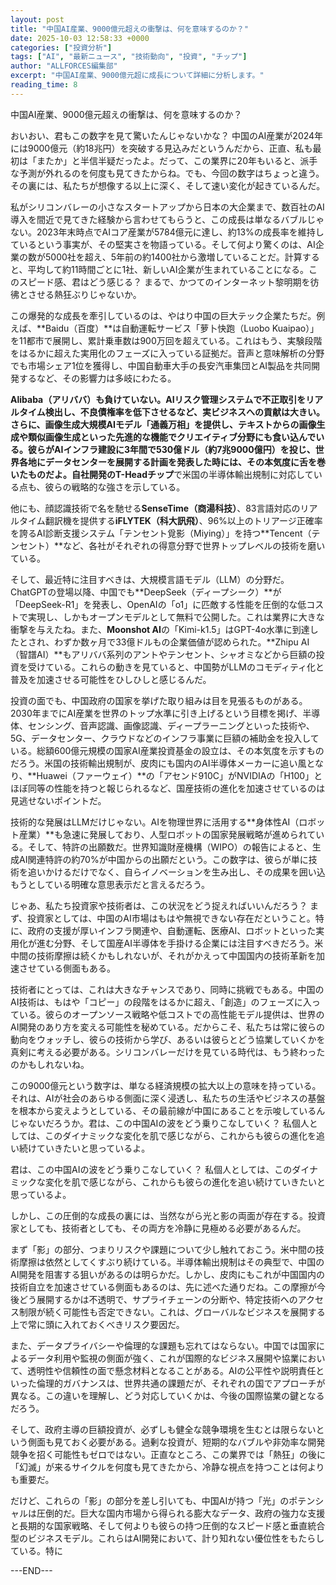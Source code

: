 ```yaml
---
layout: post
title: "中国AI産業、9000億元超えの衝撃は、何を意味するのか？"
date: 2025-10-03 12:58:33 +0000
categories: ["投資分析"]
tags: ["AI", "最新ニュース", "技術動向", "投資", "チップ"]
author: "ALLFORCES編集部"
excerpt: "中国AI産業、9000億元超に成長について詳細に分析します。"
reading_time: 8
---
```


中国AI産業、9000億元超えの衝撃は、何を意味するのか？

おいおい、君もこの数字を見て驚いたんじゃないかな？ 中国のAI産業が2024年には9000億元（約18兆円）を突破する見込みだというんだから、正直、私も最初は「またか」と半信半疑だったよ。だって、この業界に20年もいると、派手な予測が外れるのを何度も見てきたからね。でも、今回の数字はちょっと違う。その裏には、私たちが想像する以上に深く、そして速い変化が起きているんだ。

私がシリコンバレーの小さなスタートアップから日本の大企業まで、数百社のAI導入を間近で見てきた経験から言わせてもらうと、この成長は単なるバブルじゃない。2023年末時点でAIコア産業が5784億元に達し、約13%の成長率を維持しているという事実が、その堅実さを物語っている。そして何より驚くのは、AI企業の数が5000社を超え、5年前の約1400社から激増していることだ。計算すると、平均して約11時間ごとに1社、新しいAI企業が生まれていることになる。このスピード感、君はどう感じる？ まるで、かつてのインターネット黎明期を彷彿とさせる熱狂ぶりじゃないか。

この爆発的な成長を牽引しているのは、やはり中国の巨大テック企業たちだ。例えば、**Baidu（百度）**は自動運転サービス「萝卜快跑（Luobo Kuaipao）」を11都市で展開し、累計乗車数は900万回を超えている。これはもう、実験段階をはるかに超えた実用化のフェーズに入っている証拠だ。音声と意味解析の分野でも市場シェア1位を獲得し、中国自動車大手の長安汽車集団とAI製品を共同開発するなど、その影響力は多岐にわたる。

**Alibaba（アリババ）**も負けていない。AIリスク管理システムで不正取引をリアルタイム検出し、不良債権率を低下させるなど、実ビジネスへの貢献は大きい。さらに、画像生成大規模AIモデル「通義万相」を提供し、テキストからの画像生成や類似画像生成といった先進的な機能でクリエイティブ分野にも食い込んでいる。彼らがAIインフラ建設に3年間で530億ドル（約7兆9000億円）を投じ、世界各地にデータセンターを展開する計画を発表した時には、その本気度に舌を巻いたものだよ。自社開発の**T-Headチップ**で米国の半導体輸出規制に対応している点も、彼らの戦略的な強さを示している。

他にも、顔認識技術で名を馳せる**SenseTime（商湯科技）**、83言語対応のリアルタイム翻訳機を提供する**iFLYTEK（科大訊飛）**、96%以上のトリアージ正確率を誇るAI診断支援システム「テンセント覓影（Miying）」を持つ**Tencent（テンセント）**など、各社がそれぞれの得意分野で世界トップレベルの技術を磨いている。

そして、最近特に注目すべきは、大規模言語モデル（LLM）の分野だ。ChatGPTの登場以降、中国でも**DeepSeek（ディープシーク）**が「DeepSeek-R1」を発表し、OpenAIの「o1」に匹敵する性能を圧倒的な低コストで実現し、しかもオープンモデルとして無料で公開した。これは業界に大きな衝撃を与えたね。また、**Moonshot AI**の「Kimi-k1.5」はGPT-4o水準に到達したとされ、わずか数ヶ月で33億ドルもの企業価値が認められた。**Zhipu AI（智譜AI）**もアリババ系列のアントやテンセント、シャオミなどから巨額の投資を受けている。これらの動きを見ていると、中国勢がLLMのコモディティ化と普及を加速させる可能性をひしひしと感じるんだ。

投資の面でも、中国政府の国家を挙げた取り組みは目を見張るものがある。2030年までにAI産業を世界のトップ水準に引き上げるという目標を掲げ、半導体、センシング、音声認識、画像認識、ディープラーニングといった技術や、5G、データセンター、クラウドなどのインフラ事業に巨額の補助金を投入している。総額600億元規模の国家AI産業投資基金の設立は、その本気度を示すものだろう。米国の技術輸出規制が、皮肉にも国内のAI半導体メーカーに追い風となり、**Huawei（ファーウェイ）**の「アセンド910C」がNVIDIAの「H100」とほぼ同等の性能を持つと報じられるなど、国産技術の進化を加速させているのは見逃せないポイントだ。

技術的な発展はLLMだけじゃない。AIを物理世界に活用する**身体性AI（ロボット産業）**も急速に発展しており、人型ロボットの国家発展戦略が進められている。そして、特許の出願数だ。世界知識財産機構（WIPO）の報告によると、生成AI関連特許の約70%が中国からの出願だという。この数字は、彼らが単に技術を追いかけるだけでなく、自らイノベーションを生み出し、その成果を囲い込もうとしている明確な意思表示だと言えるだろう。

じゃあ、私たち投資家や技術者は、この状況をどう捉えればいいんだろう？ まず、投資家としては、中国のAI市場はもはや無視できない存在だということ。特に、政府の支援が厚いインフラ関連や、自動運転、医療AI、ロボットといった実用化が進む分野、そして国産AI半導体を手掛ける企業には注目すべきだろう。米中間の技術摩擦は続くかもしれないが、それがかえって中国国内の技術革新を加速させている側面もある。

技術者にとっては、これは大きなチャンスであり、同時に挑戦でもある。中国のAI技術は、もはや「コピー」の段階をはるかに超え、「創造」のフェーズに入っている。彼らのオープンソース戦略や低コストでの高性能モデル提供は、世界のAI開発のあり方を変える可能性を秘めている。だからこそ、私たちは常に彼らの動向をウォッチし、彼らの技術から学び、あるいは彼らとどう協業していくかを真剣に考える必要がある。シリコンバレーだけを見ている時代は、もう終わったのかもしれないね。

この9000億元という数字は、単なる経済規模の拡大以上の意味を持っている。それは、AIが社会のあらゆる側面に深く浸透し、私たちの生活やビジネスの基盤を根本から変えようとしている、その最前線が中国にあることを示唆しているんじゃないだろうか。君は、この中国AIの波をどう乗りこなしていく？ 私個人としては、このダイナミックな変化を肌で感じながら、これからも彼らの進化を追い続けていきたいと思っているよ。

君は、この中国AIの波をどう乗りこなしていく？ 私個人としては、このダイナミックな変化を肌で感じながら、これからも彼らの進化を追い続けていきたいと思っているよ。

しかし、この圧倒的な成長の裏には、当然ながら光と影の両面が存在する。投資家としても、技術者としても、その両方を冷静に見極める必要があるんだ。

まず「影」の部分、つまりリスクや課題について少し触れておこう。米中間の技術摩擦は依然としてくすぶり続けている。半導体輸出規制はその典型で、中国のAI開発を阻害する狙いがあるのは明らかだ。しかし、皮肉にもこれが中国国内の技術自立を加速させている側面もあるのは、先に述べた通りだね。この摩擦が今後どう展開するかは不透明で、サプライチェーンの分断や、特定技術へのアクセス制限が続く可能性も否定できない。これは、グローバルなビジネスを展開する上で常に頭に入れておくべきリスク要因だ。

また、データプライバシーや倫理的な課題も忘れてはならない。中国では国家によるデータ利用や監視の側面が強く、これが国際的なビジネス展開や協業において、透明性や信頼性の面で懸念材料となることがある。AIの公平性や説明責任といった倫理的ガバナンスは、世界共通の課題だが、それぞれの国でアプローチが異なる。この違いを理解し、どう対応していくかは、今後の国際協業の鍵となるだろう。

そして、政府主導の巨額投資が、必ずしも健全な競争環境を生むとは限らないという側面も見ておく必要がある。過剰な投資が、短期的なバブルや非効率な開発競争を招く可能性もゼロではない。正直なところ、この業界では「熱狂」の後に「幻滅」が来るサイクルを何度も見てきたから、冷静な視点を持つことは何よりも重要だ。

だけど、これらの「影」の部分を差し引いても、中国AIが持つ「光」のポテンシャルは圧倒的だ。巨大な国内市場から得られる膨大なデータ、政府の強力な支援と長期的な国家戦略、そして何よりも彼らの持つ圧倒的なスピード感と垂直統合型のビジネスモデル。これらはAI開発において、計り知れない優位性をもたらしている。特に

---END---